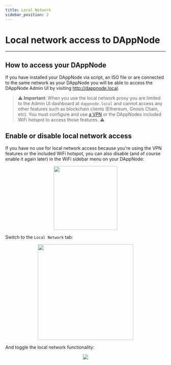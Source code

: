 ```yaml
---
title: Local Network
sidebar_position: 2
---
```


# Local network access to DAppNode
---
## How to access your DAppNode
If you have installed your DAppNode via script, an ISO file or are connected to the same network as your DAppNode you will be able to access the DAppNode Admin UI by visiting http://dappnode.local.

> :warning: **Important**: When you use the local network proxy you are limited to the Admin UI dashboard at `dappnode.local` and cannot access any other features such as blockchain clients (Ethereum, Gnosis Chain, etc). You must configure and use [a VPN](vpn) or the DAppNodes included WiFi hotspot to access those features. :warning:

## Enable or disable local network access

If you have no use for local network access because you're using the VPN features or the included WiFi hotspot, you can also disable (and of course enable it again later) in the WiFi sidebar menu on your DAppNode:

<p align="center">
    <img src="../../../../img/local-network-wifi.png"
    width="200"
    heigth="200"/>
</p>

Switch to the `Local Network` tab:
<p align="center">
    <img src="../../../../img/local-network-tab.png"
    width="300"
    heigth="200"/>
</p>

And toggle the local network functionality:
<p align="center">
    <img src="../../../../img/local-network-toggle.png"
    />
</p>


